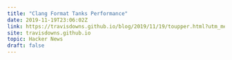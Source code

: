 ```yaml
---
title: "Clang Format Tanks Performance"
date: 2019-11-19T23:06:02Z
link: https://travisdowns.github.io/blog/2019/11/19/toupper.html?utm_medium=RSS&utm_source=hune
site: travisdowns.github.io
topic: Hacker News
draft: false
---
```

